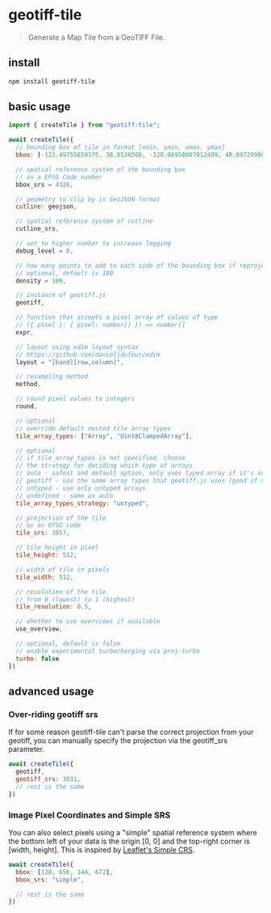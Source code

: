 # geotiff-tile
> Generate a Map Tile from a GeoTIFF File.

## install
```bash
npm install geotiff-tile
```

## basic usage
```js
import { createTile } from "geotiff-tile";

await createTile({
  // bounding box of tile in format [xmin, ymin, xmax, ymax]
  bbox: [-122.49755859375, 38.8520508, -120.06958007812499, 40.697299008636755],

  // spatial reference system of the bounding box
  // as a EPSG Code number
  bbox_srs = 4326,

  // geometry to clip by in GeoJSON format
  cutline: geojson,

  // spatial reference system of cutline
  cutline_srs,

  // set to higher number to increase logging
  debug_level = 0,

  // how many points to add to each side of the bounding box if reprojecting
  // optional, default is 100
  density = 100,

  // instance of geotiff.js
  geotiff,

  // function that accepts a pixel array of values of type
  // ({ pixel }: { pixel: number[] }) => number[]
  expr,

  // layout using xdim layout syntax
  // https://github.com/danieljdufour/xdim
  layout = "[band][row,column]",

  // resampling method
  method,

  // round pixel values to integers
  round,

  // optional
  // override default nested tile array types
  tile_array_types: ["Array", "Uint8ClampedArray"],

  // optional
  // if tile_array_types is not specified, choose
  // the strategy for deciding which type of arrays
  // auto - safest and default option, only uses typed array if it's sure there won't be any clamping
  // geotiff - use the same array types that geotiff.js uses (good if not stretching min or max)
  // untyped - use only untyped arrays
  // undefined - same as auto
  tile_array_types_strategy: "untyped",

  // projection of the tile
  // as an EPSG code
  tile_srs: 3857,

  // tile height in pixel
  tile_height: 512,

  // width of tile in pixels
  tile_width: 512,

  // resolution of the tile
  // from 0 (lowest) to 1 (highest)
  tile_resolution: 0.5,

  // whether to use overviews if available
  use_overview,

  // optional, default is false
  // enable experimental turbocharging via proj-turbo
  turbo: false
})
```

## advanced usage
### Over-riding geotiff srs
If for some reason geotiff-tile can't parse the correct projection from your geotiff, you can manually
specify the projection via the geotiff_srs parameter.
```js
await createTile({
  geotiff,
  geotiff_srs: 3031,
  // rest is the same
})
```

### Image Pixel Coordinates and Simple SRS
You can also select pixels using a "simple" spatial reference system where the bottom left of your data
is the origin [0, 0] and the top-right corner is [width, height].  This is inspired by [Leaflet's Simple CRS](https://leafletjs.com/examples/crs-simple/crs-simple.html).
```js
await createTile({
  bbox: [128, 656, 144, 672],
  bbox_srs: "simple",

  // rest is the same
})
```